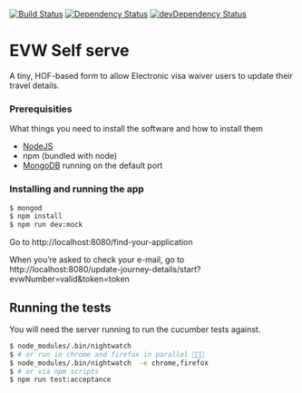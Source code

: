 [![Build Status](https://travis-ci.org/UKHomeOffice/evw-self-serve.svg?branch=master)](https://travis-ci.org/UKHomeOffice/evw-self-serve)
[![Dependency Status](https://david-dm.org/UKHomeOffice/evw-self-serve.svg)](https://david-dm.org/UKHomeOffice/evw-self-serve)
[![devDependency Status](https://david-dm.org/UKHomeOffice/evw-self-serve/dev-status.svg)](https://david-dm.org/UKHomeOffice/evw-self-serve#info=devDependencies)

# EVW Self serve

A tiny, HOF-based form to allow Electronic visa waiver users to update their travel details.

### Prerequisities

What things you need to install the software and how to install them
- [NodeJS](https://nodejs.org/en/)
- npm (bundled with node)
- [MongoDB](https://www.mongodb.com) running on the default port

### Installing and running the app

```bash
$ mongod
$ npm install
$ npm run dev:mock
```

Go to http://localhost:8080/find-your-application

When you’re asked to check your e-mail, go to http://localhost:8080/update-journey-details/start?evwNumber=valid&token=token

## Running the tests
You will need the server running to run the cucumber tests against.

```bash
$ node_modules/.bin/nightwatch
$ # or run in chrome and firefox in parallel 🤘😝🤘
$ node_modules/.bin/nightwatch  -e chrome,firefox
$ # or via npm scripts
$ npm run test:acceptance
```
